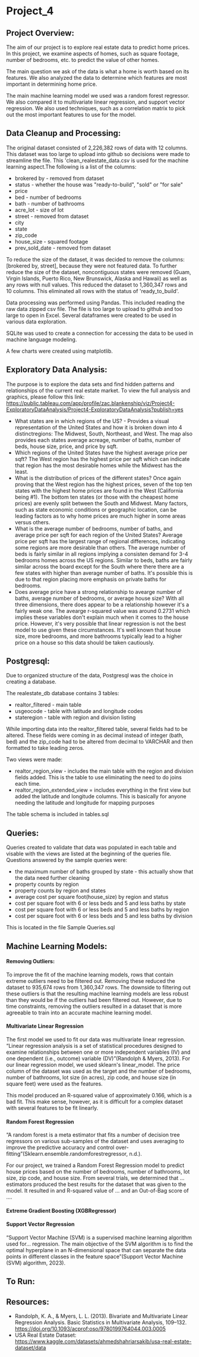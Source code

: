 # Project_4

## Project Overview:
The aim of our project is to explore real estate data to predict home prices. In this project, we examine aspects of homes, such as square footage, number of bedrooms, etc. to predict the value of other homes.

The main question we ask of the data is what a home is worth based on its features. We also analyzed the data to determine which features are most important in determining home price.

The main machine learning model we used was a random forest regressor. We also compared it to multivariate linear regression, and support vector regression. We also used techniques, such as a correlation matrix to pick out the most important features to use for the model.

## Data Cleanup and Processing:
The original dataset consisted of 2,226,382 rows of data with 12 columns.  This dataset was too large to upload into github so decisions were made to streamline the file. This 'clean_realestate_data.csv is used for the machine learning aspect.The following is a list of the columns:
  * brokered by - removed from dataset
  * status - whether the house was "ready-to-build", "sold" or "for sale"
  * price
  * bed - number of bedrooms
  * bath - number of bathrooms
  * acre_lot - size of lot
  * street - removed from dataset
  * city
  * state
  * zip_code
  * house_size - squared footage
  * prev_sold_date - removed from dataset

To reduce the size of the dataset, it was decided to remove the columns:[brokered by, street], because they were not featured data. To further reduce the size of the dataset, noncontiguous states were removed (Guam, Virgin Islands, Puerto Rico, New Brunswick, Alaska and Hawaii) as well as any rows with null values. This reduced the dataset to 1,360,347 rows and 10 columns. This eliminated all rows with the status of 'ready_to_build'.

Data processing was performed using Pandas. This included reading the raw data zipped csv file.  The file is too large to upload to github and too large to open in Excel. Several dataframes were created to be used in various data exploration. 

SQLite was used to create a connection for accessing the data to be used in machine language modeling.  

A few charts were created using matplotlib.

## Exploratory Data Analysis:
The purpose is to explore the data sets and find hidden patterns and relationships of the current real estate market. To view the full analysis and graphics, please follow this link: https://public.tableau.com/app/profile/zac.blankenship/viz/Project4-ExploratoryDataAnalysis/Project4-ExploratoryDataAnalysis?publish=yes

* What states are in which regions of the US? - Provides a visual representation of the United States and how it is broken down into 4 distinctregions: The Midwest, South, Northeast, and West. The map also provides each states average acreage, number of baths, number of beds, house size, price, and price by sqft.
* Which regions of the United States have the highest average price per sqft? The West region has the highest price per sqft which can indicate that region has the most desirable homes while the Midwest has the least.
* What is the distribution of prices of the different states? Once again proving that the West region has the highest prices, seven of the top ten states with the highest home prices are found in the West (California being #1). The bottom ten states (or those with the cheapest home prices) are evenly split between the South and Midwest. Many factors, such as state economic conditions or geographic location, can be leading factors as to why home prices are much higher in some areas versus others.
* What is the average number of bedrooms, number of baths, and average price per sqft for each region of the United States? Average price per sqft has the largest range of regional differences, indicating some regions are more desirable than others. The average number of beds is fairly similar in all regions implying a consisten demand for 3-4 bedrooms homes across the US regions. Similar to beds, baths are fairly similar across the board except for the South where there there are a few states with higher than average number of baths. It's possible this is due to that region placing more emphasis on private baths for bedrooms.
* Does average price have a strong relationship to avearge number of baths, average number of bedrooms, or average house size? With all three dimensions, there does appear to be a relationship however it's a fairly weak one. The avearge r-squared value was around 0.2731 which implies these variables don't explain much when it comes to the house price. However, it's very possible that linear regression is not the best model to use given these circumstances. It's well known that house size, more bedrooms, and more bathrooms typically lead to a higher price on a house so this data should be taken cautiously.

## Postgresql:
Due to organized structure of the data, Postgresql was the choice in creating a database.

The realestate_db database contains 3 tables:
* realtor_filtered - main table
* usgeocode - table with latitude and longitude codes
* stateregion - table with region and division listing
  
While importing data into the realtor_filtered table, several fields had to be altered. These fields were coming in as decimal instead of integer (bath, bed) and the zip_code had to be altered from decimal to VARCHAR and then formatted to take leading zeros. 

Two views were made:
* realtor_region_view - includes the main table with the region and division fields added.  This is the table to use eliminating the need to do joins each time.
* realtor_region_extended_view = includes everything in the first view but added the latitude and longitude columns. This is basically for anyone needing the latitude and longitude for mapping purposes

The table schema is included in tables.sql

## Queries:
Queries created to validate that data was populated in each table and visable with the views are listed at the beginning of the queries file.
Questions answered by the sample queries were: 
* the maximum number of baths grouped by state - this actually show that the data need further cleaning
* property counts by region
* property counts by region and states
* average cost per square foot(house_size) by region and status
* cost per square foot with 6 or less beds and 5 and less baths by state
* cost per square foot with 6 or less beds and 5 and less baths by region
* cost per square foot with 6 or less beds and 5 and less baths by division

This is located in the file Sample Queries.sql

## Machine Learning Models:

#### Removing Outliers:
To improve the fit of the machine learning models, rows that contain extreme outliers need to be filtered out. Removing these reduced the dataset to 935,674 rows from 1,360,347 rows. The downside to filtering out these outliers is that the resulting machine learning models are less robust than they would be if the outliers had been filtered out. However, due to time constraints, removing the outliers resulted in a dataset that is more agreeable to train into an accurate machine learning model. 

#### Multivariate Linear Regression
The first model we used to fit our data was multivariate linear regression. “Linear regression analysis is a set of statistical procedures designed to examine relationships between one or more independent variables (IV) and one dependent (i.e., outcome) variable (DV)”(Randolph & Myers, 2013). For our linear regression model, we used sklearn's linear_model. The price column of the dataset was used as the target and the number of bedrooms, number of bathrooms, lot size (in acres), zip code, and house size (in square feet) were used as the features. 

This model produced an R-squared value of approximately 0.166, which is a bad fit. This make sense, however, as it is difficult for a complex dataset with several features to be fit linearly. 

#### Random Forest Regression
“A random forest is a meta estimator that fits a number of decision tree regressors on various sub-samples of the dataset and uses averaging to improve the predictive accuracy and control over-fitting”(Sklearn.ensemble.randomforestregressor, n.d.).

For our project, we trained a Random Forest Regression model to predict house prices based on the number of bedrooms, number of bathrooms, lot size, zip code, and house size. From several trials, we determined that ... estimators produced the best results for the dataset that was given to the model. It resulted in and R-squared value of ... and an Out-of-Bag score of ....

#### Extreme Gradient Boosting (XGBRegressor)

#### Support Vector Regression
“Support Vector Machine (SVM) is a supervised machine learning algorithm used for… regression. The main objective of the SVM algorithm is to find the optimal hyperplane in an N-dimensional space that can separate the data points in different classes in the feature space”(Support Vector Machine (SVM) algorithm, 2023).


## To Run:

## Resources:
- Randolph, K. A., & Myers, L. L. (2013). Bivariate and Multivariate Linear Regression Analysis. Basic Statistics in Multivariate Analysis, 109–132. https://doi.org/10.1093/acprof:oso/9780199764044.003.0005
- USA Real Estate Dataset: https://www.kaggle.com/datasets/ahmedshahriarsakib/usa-real-estate-dataset/data
